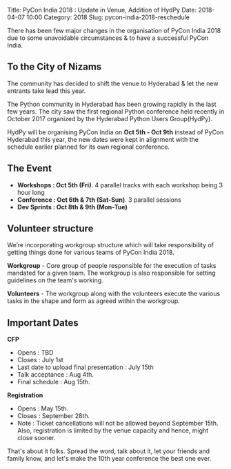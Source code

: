 Title: PyCon India 2018 : Update in Venue, Addition of HydPy
Date: 2018-04-07 10:00
Category: 2018
Slug: pycon-india-2018-reschedule


There has been few major changes in the organisation of PyCon India 2018 due to some unavoidable circumstances & to have a successful PyCon India.
<!-- PELICAN_END_SUMMARY -->

## To the City of Nizams

The community has decided to shift the venue to Hyderabad & let the new entrants take lead this year.

The Python community in Hyderabad has been growing rapidly in the last few years. The city saw the first regional Python conference held recently in October 2017 organized by the Hyderabad Python Users Group(HydPy). 

HydPy will be organising PyCon India on **Oct 5th - Oct 9th** instead of PyCon Hyderabad this year, the new dates were kept in alignment with the schedule earlier planned for its own regional conference.

## The Event

- **Workshops : Oct 5th (Fri)**. 4 parallel tracks with each workshop being 3 hour long
- **Conference : Oct 6th & 7th (Sat-Sun)**. 3 parallel sessions
- **Dev Sprints : Oct 8th & 9th (Mon-Tue)**

## Volunteer structure

We’re incorporating workgroup structure which will take responsibility of getting things done for various teams of PyCon India 2018.

**Workgroup** - Core group of people responsible for the execution of tasks mandated for a given team.  The workgroup is also responsible for setting guidelines on the team's working. 

**Volunteers** - The workgroup along with the volunteers execute the various tasks in the shape and form as agreed within the workgroup.

## Important Dates

**CFP**

- Opens : TBD
- Closes : July 1st
- Last date to upload final presentation : July 15th
- Talk acceptance : Aug 4th.
- Final schedule : Aug 15th.

**Registration**

- Opens : May 15th.
- Closes : September 28th.
- Note : Ticket cancellations will not be allowed beyond September 15th. Also, registration is limited by the venue capacity and hence, might close sooner.

That's about it folks. Spread the word, talk about it, let your friends and family know, and let's make the 10th year conference the best one ever.
